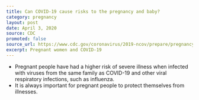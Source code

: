 ```yaml
---
title: Can COVID-19 cause risks to the pregnancy and baby?
category: pregnancy
layout: post
date: April 3, 2020
source: CDC
promoted: false
source_url: https://www.cdc.gov/coronavirus/2019-ncov/prepare/pregnancy-breastfeeding.html
excerpt: Pregnant women and COVID-19
---
```


- Pregnant people have had a higher risk of severe illness when infected with viruses from the same family as COVID-19 and other viral respiratory infections, such as influenza.
- It is always important for pregnant people to protect themselves from illnesses.